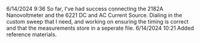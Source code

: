 6/14/2024 9:36 So far, I've had success connecting the 2182A Nanovoltmeter and the 6221 DC and AC Current Source. Dialing in the custom sweep that I need, and working on ensuring the timing is correct and that the measurements store in a seperate file. 
6/14/2024 10:21 Added reference materials.